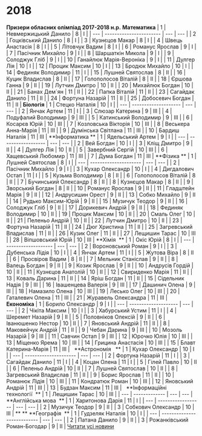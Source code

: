 # 2018
**Призери обласних олімпіад 2017-2018 н.р.**
**Математика**
|  1  |  Невмержицький Данило   |  8  |  І  |
| --- | ----------------------- | --- | --- |
|  2  |   Гоцківський Данило    |  8  |  І  |
|  3  |     Кузнєцов Макар      |  8  |  І  |
|  4  |     Швець Анастасія     |  8  |  І  |
|  5  |     Літовчук Вадим      |  8  |  І  |
|  6  |     Романус Ярослав     |  9  |  І  |
|  7  |    Пасічник Михайло     |  9  |  І  |
|  8  |    Шаршаткін Микола     |  9  |  І  |
|  9  |      Солоджук Гліб      |  9  |  І  |
| 10  | Ганайлюк Марія-Вероніка |  9  |  І  |
| 11  |       Дулгер Лія        | 10  |  І  |
| 12  |      Процик Максим      | 10  |  І  |
| 13  |     Бродюк Михайло      | 10  |  І  |
| 14  |    Фединяк Володимир    | 11  |  І  |
| 15  |    Лушней Святослав     |  8  | ІІ  |
| 16  |     Куцик Владислав     |  8  | ІІ  |
| 17  |   Голополосов Віталій   |  8  | ІІ  |
| 18  |      Єршова Ганна       |  9  | ІІ  |
| 19  |      Лутчин Дмитро      | 10  | ІІ  |
| 20  |     Михайлюк Богдан     | 10  | ІІ  |
| 21  |      Банах Дем`ян       | 11  | ІІ  |
| 22  |      Папка Віталій      | 11  | ІІ  |
| 23  |     Сагайдак Данило     | 11  | ІІ  |
| 24  |     Фортуна Назарій     | 11  | ІІ  |
| 25  |    Добосевич Богдан     | 11  | ІІ  |
**Біологія**
|  1  |    Стецко Наталія    | 10  |  І  |
| --- | -------------------- | --- | --- |
|  2  |     Янчак Артем      | 11  |  І  |
|  3  |   Слюзар Катерина    |  9  | ІІІ |
|  4  | Подуфалий Володимир  |  9  | ІІІ |
|  5  | Катинський Володимир |  9  | ІІІ |
|  6  |     Косарєв Юрій     | 10  | ІІІ |
|  7  | Козловська Вікторія  | 10  | ІІІ |
|  8  | Веськера Анна-Марія  | 11  | ІІІ |
|  9  |  Думінська Світлана  | 11  | ІІІ |
| 10  |    Бардиш Наталія    | 11  | ІІІ |
**Інформатика  **
|  1  |  Ядельський Артем  |  9  |  І  |
| --- | ------------------ | --- | --- |
|  2  |     Вей Богдан     | 10  |  І  |
|  3  |    Кліщ Дмитро     |  9  | ІІ  |
|  4  |     Дулгер Лія     | 10  | ІІ  |
|  5  |  Завербний Сергій  | 10  | ІІІ |
|  6  | Хащевський Любомир | 11  | ІІІ |
|  7  |    Дума Богдан     | 11  | ІІІ |
**Фізика   **
|  1  |   Лушней Святослав    |  8  |  І  |
| --- | --------------------- | --- | --- |
|  2  |   Пасічник Михайло    |  9  |  І  |
|  3  |    Кухар Олександр    | 10  |  І  |
|  4  |   Дигдалович Остап    | 11  |  І  |
|  5  |   Кузьма Володимир    |  8  | ІІ  |
|  6  |  Голополосов Віталій  |  8  | ІІ  |
|  7  | Бучинський Олександр  |  8  | ІІ  |
|  8  |    Кузнєцов Макар     |  8  | ІІ  |
|  9  |   Зворський Богдан    |  8  | ІІ  |
| 10  |    Романус Ярослав    |  9  | ІІ  |
| 11  |    Гладштейн Марія    |  9  | ІІ  |
| 12  |   Андрусишин Орест    |  9  | ІІ  |
| 13  |     Собко Михайло     |  9  | ІІ  |
| 14  |  Рудько Максим-Юрій   |  9  | ІІ  |
| 15  |    Музичук Теодор     |  9  | ІІ  |
| 16  |     Солоджук Гліб     |  9  | ІІ  |
| 17  |   Дорикевич Андрій    |  9  | ІІ  |
| 18  |   Фединяк Володимир   | 10  | ІІ  |
| 19  |     Процик Максим     | 10  | ІІ  |
| 20  |      Смаль Олег       | 10  | ІІ  |
| 21  |    Пеленьо Андрій     | 10  | ІІ  |
| 22  |     Лутчин Дмитро     | 10  | ІІ  |
| 23  |    Фортуна Назарій    | 11  | ІІ  |
| 24  |     Дюг Христина      | 11  | ІІ  |
| 25  | Загревський Владислав | 11  | ІІ  |
| 26  |      Кузик Олег       | 11  | ІІ  |
| 27  |     Лещишин Тарас     | 10  | ІІІ |
| 28  |   Віпшовський Юрій    | 10  | ІІІ |
**Хімія  **
|  1  |      Окіс Юрій      |  8  |  І  |
| --- | ------------------- | --- | --- |
|  2  | Вороновський Роман  |  9  |  І  |
|  3  |   Дубенська Лідія   | 10  |  І  |
|  4  |     Янчак Артем     | 11  |  І  |
|  5  |     Жутова Віра     |  8  | ІІ  |
|  6  |   Просвіров Вадим   |  8  | ІІ  |
|  7  |  Мельник Станіслав  |  9  | ІІ  |
|  8  |    Валець Богдан    |  9  | ІІ  |
|  9  |    Козик Ярослав    |  9  | ІІ  |
| 10  |   Андрусів Гордій   | 10  | ІІ  |
| 11  |  Кузнєцов Анатолій  | 10  | ІІ  |
| 12  |  Свириденко Марія   | 11  | ІІ  |
| 13  |    Коваль Дарина    | 11  | ІІ  |
| 14  |     Яріш Богдан     | 11  | ІІ  |
| 15  |   Сідельник Надія   |  9  | ІІІ |
| 16  | Івашенцева Валерія  |  9  | ІІІ |
| 17  |    Дашинич Олена    |  9  | ІІІ |
| 18  |   Намазило Олена    | 10  | ІІІ |
| 19  |     Лесько Олег     | 10  | ІІІ |
| 20  |   Гаталевич Олена   | 11  | ІІІ |
| 21  | Журавель Олександра | 11  | ІІІ |
 
**Економіка**
|  1  |   Борило Олександр   |  9  |  І  |
| --- | -------------------- | --- | --- |
|  2  |    Чікіта Максим     | 10  |  І  |
|  3  |   Хабурський Устим   | 11  |  І  |
|  4  |   Шеремет Назарій    |  9  | ІІ  |
|  5  |  Половніков Олексій  |  9  | ІІ  |
|  6  |  Іванюшенко Нестор   | 10  | ІІ  |
|  7  |   Яновський Андрій   | 11  | ІІ  |
|  8  |  Маковейчук Андрій   | 11  | ІІ  |
|  9  |     Чебан Дарина     |  9  | ІІІ |
| 10  |    Мозоль Назарій    |  9  | ІІІ |
| 11  |     Савчин Остап     |  9  | ІІІ |
| 12  |     Юрочко Юлія      | 10  | ІІІ |
| 13  |    Міщенко Ярема     | 10  | ІІІ |
| 14  |  Грицина Анастасія   | 10  | ІІІ |
| 15  | Блавт Катерина-Марія | 11  | ІІІ |
 
**Астрономія   **
|  1  |    Кухар Олександр    | 10  |  І  |
| --- | --------------------- | --- | --- |
|  2  |    Фортуна Назарій    | 11  |  І  |
|  3  |    Сагайдак Данило    | 11  |  І  |
|  4  |      Коцан Олена      | 11  |  І  |
|  5  |      Гілей Павло      | 10  | ІІ  |
|  6  |    Пеленьо Андрій     | 10  | ІІ  |
|  7  |   Лушней Святослав    | 10  | ІІ  |
|  8  | Загревський Владислав | 11  | ІІ  |
|  9  |     Борис Ярослав     | 11  | ІІ  |
| 10  |     Романюк Лідія     | 10  | ІІІ |
| 11  |    Кондратюк Роман    | 10  | ІІІ |
| 12  |   Яновський Андрій    | 11  | ІІІ |
| 13  |     Будзан Максим     | 11  | ІІІ |
 
**Інформаційні технології  **
|  1  | Лещишин Тарас | 10  | ІІІ |
| --- | ------------- | --- | --- |
 
**Англійська мова  **
|  1  |  Харитонова Дарія  | 11  |  І  |
| --- | ------------------ | --- | --- |
|  2  |   Музичук Теодор   |  9  | ІІ  |
|  3  | Собкович Олександр | 10  | ІІІ |
** **
**Географія  **
|  1  |      Гудзеляк Наталія       | 10  |  І  |
| --- | --------------------------- | --- | --- |
|  2  |        Патана Данило        |  9  | ІІ  |
|  3  | Рожанківський Роман-Богодар |  9  | ІІ  |
[Читати усі новини](/news)

